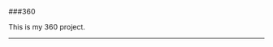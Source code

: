 ###360

This is my 360 project.

<script src="//360.vizor.io/scripts/embed.js" data-vizorurl="https://360.vizor.io/embed/v/1rx" ></script>

***
